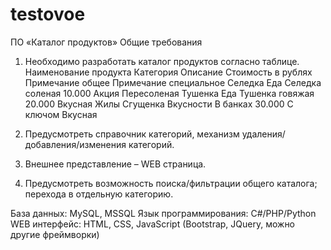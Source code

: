 # testovoe
 ПО «Каталог продуктов»
Общие требования
1.	Необходимо разработать каталог продуктов согласно таблице.
Наименование продукта	  Категория	Описание	        Стоимость в рублях	    Примечание общее	   Примечание специальное
Селедка	                Еда	      Селедка соленая	  10.000	                  Акция	             Пересоленая
Тушенка                 	Еда	     Тушенка говяжая	   20.000                  	Вкусная	           Жилы
Сгущенка	               Вкусности	В банках            	30.000               	С ключом               	Вкусная

2.	Предусмотреть справочник категорий, механизм удаления/добавления/изменения категорий.
3.	Внешнее представление – WEB страница.
4.	Предусмотреть возможность поиска/фильтрации общего каталога; перехода в отдельную категорию.


База данных: MySQL, MSSQL
Язык программирования: C#/PHP/Python
WEB интерфейс: HTML, CSS, JavaScript (Bootstrap, JQuery, можно другие фреймворки)
